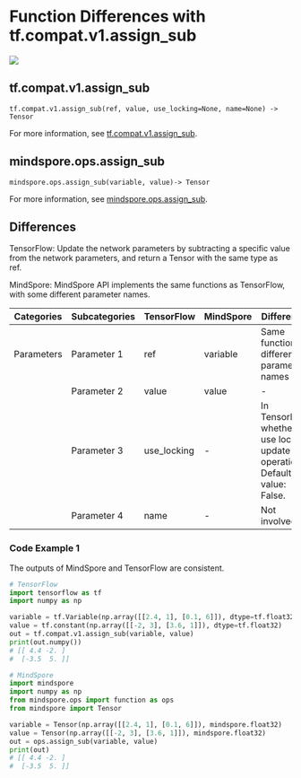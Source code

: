 # Function Differences with tf.compat.v1.assign_sub

<a href="https://gitee.com/mindspore/docs/blob/r2.1/docs/mindspore/source_en/note/api_mapping/tensorflow_diff/assign_sub.md" target="_blank"><img src="https://mindspore-website.obs.cn-north-4.myhuaweicloud.com/website-images/r2.1/resource/_static/logo_source_en.png"></a>

## tf.compat.v1.assign_sub

```text
tf.compat.v1.assign_sub(ref, value, use_locking=None, name=None) -> Tensor
```

For more information, see [tf.compat.v1.assign_sub](https://tensorflow.google.cn/versions/r2.6/api_docs/python/tf/compat/v1/assign_sub).

## mindspore.ops.assign_sub

```text
mindspore.ops.assign_sub(variable, value)-> Tensor
```

For more information, see [mindspore.ops.assign_sub](https://www.mindspore.cn/docs/en/r2.1/api_python/ops/mindspore.ops.assign_sub.html).

## Differences

TensorFlow: Update the network parameters by subtracting a specific value from the network parameters, and return a Tensor with the same type as ref.

MindSpore: MindSpore API implements the same functions as TensorFlow, with some different parameter names.

| Categories | Subcategories |TensorFlow | MindSpore | Differences |
| --- | --- | --- | --- |---|
|Parameters | Parameter 1 | ref | variable        | Same function, different parameter names           |
|  | Parameter 2 | value       | value          | - |
|  | Parameter 3 | use_locking       | -         | In TensorFlow, whether to use locks in update operations. Default value: False. |
|  | Parameter 4 | name | -           | Not involved |

### Code Example 1

The outputs of MindSpore and TensorFlow are consistent.

```python
# TensorFlow
import tensorflow as tf
import numpy as np

variable = tf.Variable(np.array([[2.4, 1], [0.1, 6]]), dtype=tf.float32)
value = tf.constant(np.array([[-2, 3], [3.6, 1]]), dtype=tf.float32)
out = tf.compat.v1.assign_sub(variable, value)
print(out.numpy())
# [[ 4.4 -2. ]
#  [-3.5  5. ]]

# MindSpore
import mindspore
import numpy as np
from mindspore.ops import function as ops
from mindspore import Tensor

variable = Tensor(np.array([[2.4, 1], [0.1, 6]]), mindspore.float32)
value = Tensor(np.array([[-2, 3], [3.6, 1]]), mindspore.float32)
out = ops.assign_sub(variable, value)
print(out)
# [[ 4.4 -2. ]
#  [-3.5  5. ]]
```
